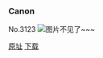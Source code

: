 ### Canon
No.3123
![图片不见了~~~](https://imgs.xkcd.com/comics/canon.png)

[原址](https://xkcd.com//3123) [下载](https://imgs.xkcd.com/comics/canon.png)

